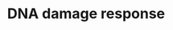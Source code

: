 ---
annotations:
- type: Pathway Ontology
  value: stress response pathway
- type: Pathway Ontology
  value: DNA damage response pathway
- type: Pathway Ontology
  value: p53 signaling pathway
authors:
- Mkutmon
- MaintBot
- Eweitz
description: This is the first pathway out of two pathways which deals with DNA damage
  response. It has two central gene products (ATM and ATR) which are connected to
  the sources of DNA damage (in blue). The two central genes can be divides furthermore
  into their most important genes. In the ATM pathway are the most important genes
  TP53 and CHEK2 and on the other hand in the ATR pathway is this CHEK1.  If it is
  not mentioned different, the processes take place in the cell cytoplasm. The goal
  of this first pathway is to give an overview of the most important gene products,
  processes and changes in the cell condition through the DNA damage response pathway
  and at the same time to keep it clearly arranged
last-edited: 2021-05-09
organisms:
- Bos taurus
redirect_from:
- /index.php/Pathway:WP3119
- /instance/WP3119
schema-jsonld:
- '@context': https://schema.org/
  '@id': https://wikipathways.github.io/pathways/WP3119.html
  '@type': Dataset
  creator:
    '@type': Organization
    name: WikiPathways
  description: This is the first pathway out of two pathways which deals with DNA
    damage response. It has two central gene products (ATM and ATR) which are connected
    to the sources of DNA damage (in blue). The two central genes can be divides furthermore
    into their most important genes. In the ATM pathway are the most important genes
    TP53 and CHEK2 and on the other hand in the ATR pathway is this CHEK1.  If it
    is not mentioned different, the processes take place in the cell cytoplasm. The
    goal of this first pathway is to give an overview of the most important gene products,
    processes and changes in the cell condition through the DNA damage response pathway
    and at the same time to keep it clearly arranged
  keywords:
  - CASP9
  - BAX
  - 7-hydroxystaurosporine
  - CREB1
  - Apoptosis
  - Estradiol
  - CDK4
  - CDKN1B
  - GADD45G
  - CYCS
  - RAD50
  - RRM2B
  - SFN
  - MYC
  - ATR
  - RAD52
  - MDM2
  - TP53
  - ABL1
  - FANCD2
  - CCND2
  - CCNB1
  - CDK1
  - CHEK1
  - CDC25A
  - CCNB3
  - CASP8
  - RB1
  - ATRIP
  - CDK2
  - PML
  - PMAIP1
  - PRKDC
  - SESN1
  - E2F1
  - CCNE1
  - CCND1
  - H2AFX
  - SMC1A
  - ATM
  - TNFRSF10D
  - HUS1
  - FAS
  - RAD17
  - CDK6
  - CCNE2
  - TP53AIP1
  - BRCA1
  - RPA2
  - CDC25C
  - TLK1
  - Senescence
  - MRE11A
  - CASP3
  - RFC1
  - PIDD1
  - GADD45A
  - NBN
  - GADD45B
  - CCNB2
  - CDK5
  - APAF1
  - CHEK2
  - Cell Cycle
  - RAD9A
  - CCND3
  - RAD51
  - DDB2
  - BBC3
  - CDKN1A
  - TLK2
  - Caffeine
  - RAD1
  - BID2
  license: CC0
  name: DNA damage response
seo: CreativeWork
title: DNA damage response
wpid: WP3119
---